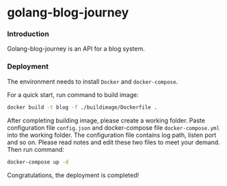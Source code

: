 # golang-blog-journey

### Introduction

Golang-blog-journey is an API for a blog system.

### Deployment

The environment needs to install `Docker` and `docker-compose`.

For a quick start, run command to build image:

```sh
docker build -t blog -f ./buildimage/Dockerfile .
```

After completing building image, please create a working folder. Paste configuration file `config.json` and docker-compose file `docker-compose.yml` into the working folder. The configuration file contains log path, listen port and so on. Please read notes and edit these two files to meet your demand. Then run command:

```sh
docker-compose up -d
```

Congratulations, the deployment is completed!

